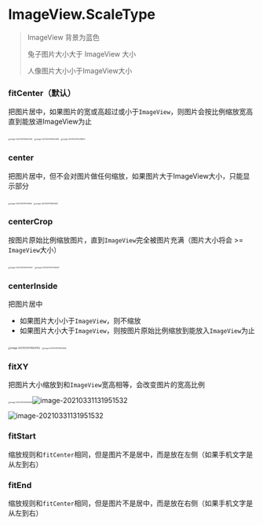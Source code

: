 # ImageView.ScaleType

> ImageView 背景为蓝色
>
> 兔子图片大小大于 ImageView 大小
>
> 人像图片大小小于ImageView大小

### fitCenter（默认）

把图片居中，如果图片的宽或高超过或小于`ImageView`，则图片会按比例缩放宽高直到能放进ImageView为止

<img src="http://img.inaction.fun/static/28532.png" alt="image-20210331105630551" style="zoom: 25%;" />

<img src="http://img.inaction.fun/static/14680.png" alt="image-20210331105802384" style="zoom:25%;" />

<img src="http://img.inaction.fun/static/56469.png" alt="image-20210331130218593" style="zoom:25%;" />

### center

把图片居中，但不会对图片做任何缩放，如果图片大于ImageView大小，只能显示部分

<img src="http://img.inaction.fun/static/58371.png" alt="image-20210331110751964" style="zoom:25%;" />

<img src="http://img.inaction.fun/static/69285.png" alt="image-20210331110814562" style="zoom:25%;" />

### centerCrop

按图片原始比例缩放图片，直到`ImageView`完全被图片充满（图片大小将会 >= `ImageView`大小）

<img src="http://img.inaction.fun/static/61913.png" alt="image-20210331130703937" style="zoom:25%;" />

<img src="http://img.inaction.fun/static/83764.png" alt="image-20210331130729428" style="zoom:25%;" />

### centerInside

把图片居中

* 如果图片大小小于`ImageView`，则不缩放
* 如果图片大小大于`ImageView`，则按图片原始比例缩放到能放入`ImageView`为止

<img src="http://img.inaction.fun/static/38230.png" alt="image-20210331131624762" style="zoom:33%;" />

<img src="http://img.inaction.fun/static/99396.png" alt="image-20210331131643646" style="zoom:25%;" />

### fitXY

把图片大小缩放到和`ImageView`宽高相等，会改变图片的宽高比例

<img src="http://img.inaction.fun/static/21278.png" alt="image-20210331131933292" style="zoom:25%;" />![image-20210331131951532](http://img.inaction.fun/static/28437.png)

![image-20210331131951532](http://img.inaction.fun/static/28437.png)

### fitStart

缩放规则和`fitCenter`相同，但是图片不是居中，而是放在左侧（如果手机文字是从左到右）

### fitEnd

缩放规则和`fitCenter`相同，但是图片不是居中，而是放在右侧（如果手机文字是从左到右）